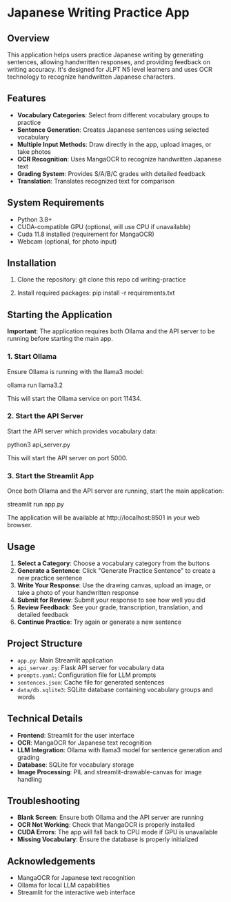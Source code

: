 # Japanese Writing Practice App

## Overview

This application helps users practice Japanese writing by generating sentences, allowing handwritten responses, and providing feedback on writing accuracy. It's designed for JLPT N5 level learners and uses OCR technology to recognize handwritten Japanese characters.

## Features

- **Vocabulary Categories**: Select from different vocabulary groups to practice
- **Sentence Generation**: Creates Japanese sentences using selected vocabulary
- **Multiple Input Methods**: Draw directly in the app, upload images, or take photos
- **OCR Recognition**: Uses MangaOCR to recognize handwritten Japanese text
- **Grading System**: Provides S/A/B/C grades with detailed feedback
- **Translation**: Translates recognized text for comparison

## System Requirements

- Python 3.8+
- CUDA-compatible GPU (optional, will use CPU if unavailable)
- Cuda 11.8 installed (requirement for MangaOCR)
- Webcam (optional, for photo input)

## Installation

1. Clone the repository:
git clone this repo
cd writing-practice


2. Install required packages:
pip install -r requirements.txt


## Starting the Application

**Important**: The application requires both Ollama and the API server to be running before starting the main app.

### 1. Start Ollama

Ensure Ollama is running with the llama3 model:

ollama run llama3.2


This will start the Ollama service on port 11434.

### 2. Start the API Server

Start the API server which provides vocabulary data:

python3 api_server.py


This will start the API server on port 5000.

### 3. Start the Streamlit App

Once both Ollama and the API server are running, start the main application:

streamlit run app.py


The application will be available at http://localhost:8501 in your web browser.

## Usage

1. **Select a Category**: Choose a vocabulary category from the buttons
2. **Generate a Sentence**: Click "Generate Practice Sentence" to create a new practice sentence
3. **Write Your Response**: Use the drawing canvas, upload an image, or take a photo of your handwritten response
4. **Submit for Review**: Submit your response to see how well you did
5. **Review Feedback**: See your grade, transcription, translation, and detailed feedback
6. **Continue Practice**: Try again or generate a new sentence

## Project Structure

- `app.py`: Main Streamlit application
- `api_server.py`: Flask API server for vocabulary data
- `prompts.yaml`: Configuration file for LLM prompts
- `sentences.json`: Cache file for generated sentences
- `data/db.sqlite3`: SQLite database containing vocabulary groups and words

## Technical Details

- **Frontend**: Streamlit for the user interface
- **OCR**: MangaOCR for Japanese text recognition
- **LLM Integration**: Ollama with llama3 model for sentence generation and grading
- **Database**: SQLite for vocabulary storage
- **Image Processing**: PIL and streamlit-drawable-canvas for image handling

## Troubleshooting

- **Blank Screen**: Ensure both Ollama and the API server are running
- **OCR Not Working**: Check that MangaOCR is properly installed
- **CUDA Errors**: The app will fall back to CPU mode if GPU is unavailable
- **Missing Vocabulary**: Ensure the database is properly initialized


## Acknowledgements

- MangaOCR for Japanese text recognition
- Ollama for local LLM capabilities
- Streamlit for the interactive web interface
